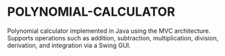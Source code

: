 # POLYNOMIAL-CALCULATOR
Polynomial calculator implemented in Java using the MVC architecture. Supports operations such as addition, subtraction, multiplication, division, derivation, and integration via a Swing GUI.
